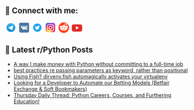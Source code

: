## 🔎 Connect with me:
[<img src="https://github.com/bullbesh/bullbesh/blob/main/images/Telegram.png" width="32" height="32" />](https://t.me/bullbesh)
[<img src="https://github.com/bullbesh/bullbesh/blob/main/images/VK.png" width="32" height="32" />](https://vk.com/bullbesh)
[<img src="https://github.com/bullbesh/bullbesh/blob/main/images/Twitter.png" width="32" height="32" />](https://twitter.com/bullbesh1)
[<img src="https://github.com/bullbesh/bullbesh/blob/main/images/Instagram.png" width="32" height="32" />](https://www.instagram.com/bullbesh)
[<img src="https://github.com/bullbesh/bullbesh/blob/main/images/Reddit.png" width="32" height="32" />](https://www.reddit.com/user/bullbesh)
[<img src="https://github.com/bullbesh/bullbesh/blob/main/images/YouTube.png" width="32" height="32" />](https://www.youtube.com/channel/UCtfjRs6uzgq5mfm8S06WTcg)

## 📕 Latest r/Python Posts
<!-- BLOG-POST-LIST:START -->
- [A way I make money with Python without committing to a full-time job](https://www.reddit.com/r/Python/comments/1j5058h/a_way_i_make_money_with_python_without_committing/)
- [best practices re passing parameters as keyword, rather than positional](https://www.reddit.com/r/Python/comments/1j4wdwo/best_practices_re_passing_parameters_as_keyword/)
- [Using Fish? dirvenv.fish automagically activates your virtualenv](https://www.reddit.com/r/Python/comments/1j4omal/using_fish_dirvenvfish_automagically_activates/)
- [Looking for a Developer to Automate our Betting Models &lpar;Betfair Exchange &amp; Soft Bookmakers&rpar;](https://www.reddit.com/r/Python/comments/1j4j1f0/looking_for_a_developer_to_automate_our_betting/)
- [Thursday Daily Thread: Python Careers, Courses, and Furthering Education!](https://www.reddit.com/r/Python/comments/1j4i2gh/thursday_daily_thread_python_careers_courses_and/)
<!-- BLOG-POST-LIST:END -->
